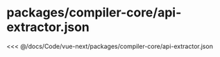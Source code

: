 # packages/compiler-core/api-extractor.json

<<< @/docs/Code/vue-next/packages/compiler-core/api-extractor.json
